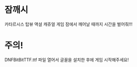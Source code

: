 # 잠깨시
카타르시스 탑뷰 액설 캐쥬얼 게임 잠에서 깨어날 때까지 시간을 벌어줘!!!
# 주의!
DNFBitBitTTF.ttf 파일 열어서 글꼴을 설치한 후에 게임 시작해주세요!

